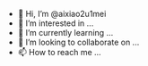 - 👋 Hi, I’m @aixiao2u1mei
- 👀 I’m interested in ...
- 🌱 I’m currently learning ...
- 💞️ I’m looking to collaborate on ...
- 📫 How to reach me ...

<!---
aixiao2u1mei/aixiao2u1mei is a ✨ special ✨ repository because its `README.md` (this file) appears on your GitHub profile.
You can click the Preview link to take a look at your changes.
--->
